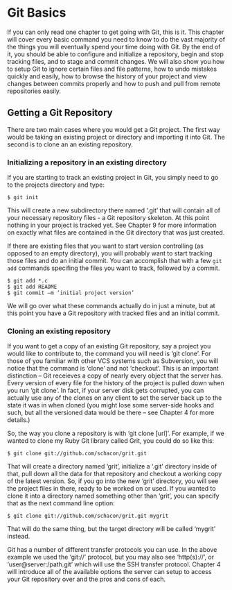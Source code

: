 # Git Basics #

If you can only read one chapter to get going with Git, this is it.  This chapter will cover every basic command you need to know to do the vast majority of the things you will eventually spend your time doing with Git.  By the end of it, you should be able to configure and initialize a repository, begin and stop tracking files, and to stage and commit changes.  We will also show you how to setup Git to ignore certain files and file patterns, how to undo mistakes quickly and easily, how to browse the history of your project and view changes between commits properly and how to push and pull from remote repositories easily.

## Getting a Git Repository ##

There are two main cases where you would get a Git project.  The first way would be taking an existing project or directory and importing it into Git.  The second is to clone an an existing repository.

### Initializing a repository in an existing directory

If you are starting to track an existing project in Git, you simply need to go to the projects directory and type:

	$ git init

This will create a new subdirectory there named ‘.git’ that will contain all of your necessary repository files - a Git repository skeleton.  At this point nothing in your project is tracked yet.  See Chapter 9 for more information on exactly what files are contained in the Git directory that was just created.

If there are existing files that you want to start version controlling (as opposed to an empty directory), you will probably want to start tracking those files and do an initial commit.  You can accomplish that with a few `git add` commands specifing the files you want to track, followed by a commit.

	$ git add *.c
	$ git add README
	$ git commit –m ‘initial project version’

We will go over what these commands actually do in just a minute, but at this point you have a Git repository with tracked files and an initial commit.

### Cloning an existing repository

If you want to get a copy of an existing Git repository, say a project you would like to contribute to, the command you will need is ‘git clone’.  For those of you familiar with other VCS systems such as Subversion, you will notice that the command is ‘clone’ and not ‘checkout’.  This is an important distinction – Git receieves a copy of nearly every object that the server has.  Every version of every file for the history of the project is pulled down when you run ‘git clone’.  In fact, if your server disk gets corrupted, you can actually use any of the clones on any client to set the server back up to the state it was in when cloned (you might lose some server-side hooks and such, but all the versioned data would be there – see Chapter 4 for more details.)

So, the way you clone a repository is with ‘git clone [url]’.  For example, if we wanted to clone my Ruby Git library called Grit, you could do so like this:

	$ git clone git://github.com/schacon/grit.git

That will create a directory named ‘grit’, initialize a ‘.git’ directory inside of that, pull down all the data for that repository and checkout a working copy of the latest version.  So, if you go into the new ‘grit’ directory, you will see the project files in there, ready to be worked on or used.  If you wanted to clone it into a directory named something other than ‘grit’, you can specify that as the next command line option:

	$ git clone git://github.com/schacon/grit.git mygrit

That will do the same thing, but the target directory will be called ‘mygrit’ instead.

Git has a number of different transfer protocols you can use.  In the above example we used the ‘git://’ protocol, but you may also see ‘http(s)://’, or ‘user@server:/path.git’ which will use the SSH transfer protocol.  Chapter 4 will introduce all of the available options the server can setup to access your Git repository over and the pros and cons of each. 
